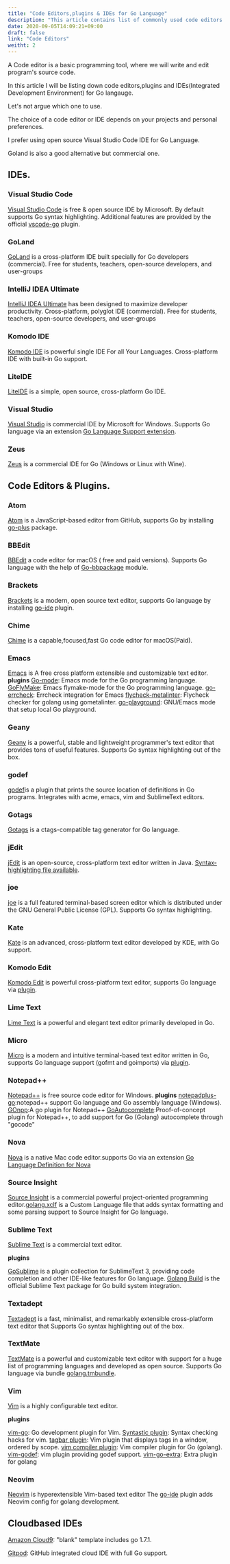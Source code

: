 ```yaml
---
title: "Code Editors,plugins & IDEs for Go Language"
description: "This article contains list of commonly used code editors for Go language."
date: 2020-09-05T14:09:21+09:00
draft: false
link: "Code Editors"
weitht: 2
---
```


A Code editor is a basic programming tool, where we will write and edit program's source code.

In this article I will be listing down code editors,plugins and IDEs(Integrated Development Environment) for Go langauge.

Let's not argue which one to use.

The choice of a code editor or IDE depends on your projects and personal preferences.

I prefer using open source Visual Studio Code IDE for Go Language.

Goland is also a good alternative but commercial one.


## IDEs.

### Visual Studio Code

[Visual Studio Code](https://code.visualstudio.com/) is free & open source IDE by Microsoft. By default supports Go syntax highlighting. Additional features are provided by the official [vscode-go](https://github.com/golang/vscode-go) plugin.

### GoLand

[GoLand](https://www.jetbrains.com/go/) is a cross-platform IDE built specially for Go developers (commercial). Free for students, teachers, open-source developers, and user-groups

### IntelliJ IDEA Ultimate

[IntelliJ IDEA Ultimate](https://www.jetbrains.com/idea/) has been designed to maximize developer productivity. Cross-platform, polyglot IDE (commercial). Free for students, teachers, open-source developers, and user-groups

### Komodo IDE

[Komodo IDE](https://www.activestate.com/products/komodo-ide/) is powerful single IDE For all Your Languages. Cross-platform IDE with built-in Go support.

### LiteIDE

[LiteIDE](https://github.com/visualfc/liteide) is a simple, open source, cross-platform Go IDE.

### Visual Studio

[Visual Studio](https://www.visualstudio.com/) is commercial IDE by Microsoft for Windows. Supports Go language via an extension [Go Language Support extension](https://marketplace.visualstudio.com/items?itemName=SamHarwell.GoLanguageSupport).

### Zeus

[Zeus](https://www.zeusedit.com/languages/go.html) is a commercial IDE for Go (Windows or Linux with Wine).

## Code Editors & Plugins.

### Atom
[Atom](https://atom.io/) is a JavaScript-based editor from GitHub, supports Go by installing [go-plus](https://atom.io/packages/go-plus) package.

### BBEdit 
[BBEdit](https://www.barebones.com/products/bbedit/) a code editor for macOS ( free and paid versions). Supports Go language with the help of [Go-bbpackage](https://github.com/ascarter/go-bbpackage) module.

### Brackets
[Brackets](http://brackets.io/) is a modern, open source text editor, supports Go language by installing [go-ide](https://github.com/David5i6/Brackets-Go-IDE) plugin.

### Chime
[Chime](https://www.chimehq.com/) is a capable,focused,fast Go code editor for macOS(Paid).

### Emacs
[Emacs](https://www.gnu.org/software/emacs/) is  A free cross platform extensible and customizable text editor.
**plugins**
[Go-mode](https://github.com/dominikh/go-mode.el): Emacs mode for the Go programming language.
[GoFlyMake](https://github.com/dougm/goflymake): Emacs flymake-mode for the Go programming language.
[go-errcheck](https://github.com/dominikh/go-errcheck.el): Errcheck integration for Emacs
[flycheck-metalinter](https://github.com/favadi/flycheck-gometalinter): Flycheck checker for golang using gometalinter.
[go-playground](https://github.com/grafov/go-playground): GNU/Emacs mode that setup local Go playground.


### Geany
[Geany](https://www.geany.org/) is a powerful, stable and lightweight programmer's text editor that provides tons of useful features. Supports Go syntax highlighting out of the box.

### godef
[godef](https://github.com/rogpeppe/godef)is a plugin that prints the source location of definitions in Go programs. Integrates with acme, emacs, vim and SublimeText editors.

### Gotags
[Gotags](https://github.com/jstemmer/gotags) is a ctags-compatible tag generator for Go language.

### jEdit
[jEdit](http://www.jedit.org/) is an open-source, cross-platform text editor written in Java. [Syntax-highlighting file available](https://code.google.com/archive/p/go-stuff/source/default/source).

### joe
[joe](https://joe-editor.sourceforge.io/) is a full featured terminal-based screen editor which is distributed under the GNU General Public License (GPL). Supports Go syntax highlighting.

### Kate
[Kate](https://kate-editor.org/) is an advanced, cross-platform text editor developed by KDE, with Go support.

### Komodo Edit
[Komodo Edit](https://www.activestate.com/products/komodo-edit/) is powerful cross-platform text editor, supports Go language via [plugin](https://github.com/Komodo/komodo-go).

### Lime Text
[Lime Text](https://limetext.github.io/) is a powerful and elegant text editor primarily developed in Go.

### Micro
[Micro](https://micro-editor.github.io/) is a modern and intuitive terminal-based text editor written in Go, supports Go language support (gofmt and goimports) via [plugin](https://github.com/micro-editor/go-plugin).

### Notepad++
[Notepad++](https://notepad-plus-plus.org/) is free source code editor for Windows.
**plugins**
[notepadplus-go](https://github.com/chai2010/notepadplus-go):notepad++ support Go language and Go assembly language (Windows).
[GOnpp](https://github.com/tike/GOnpp):A go plugin for Notepad++
[GoAutocomplete](https://github.com/steve-perkins/GoAutocomplete):Proof-of-concept plugin for Notepad++, to add support for Go (Golang) autocomplete through "gocode"

### Nova
[Nova](https://nova.app/) is a native Mac code editor.supports Go via an extension [Go Language Definition for Nova](https://extensions.panic.com/extensions/gwynethllewelyn/gwynethllewelyn.Go/)

### Source Insight
[Source Insight](https://www.sourceinsight.com/) is a commercial powerful project-oriented programming editor.[golang.xclf](https://www.sourceinsight.com/pub/languages/golang.xclf) is a Custom Language file that adds syntax formatting and some parsing support to Source Insight for Go language.

### Sublime Text
[Sublime Text](http://www.sublimetext.com/) is a commercial text editor.

**plugins**

[GoSublime](https://github.com/DisposaBoy/GoSublime) is a plugin collection for SublimeText 3, providing code completion and other IDE-like features for Go language.
[Golang Build](https://github.com/golang/sublime-build) is the official Sublime Text package for Go build system integration.

### Textadept
[Textadept](https://orbitalquark.github.io/textadept/) is a fast, minimalist, and remarkably extensible cross-platform text editor that Supports Go syntax highlighting out of the box.

### TextMate
[TextMate](https://macromates.com/) is a powerful and customizable text editor with support for a huge list of programming languages and developed as open source. Supports Go language via bundle [golang.tmbundle](https://github.com/syscrusher/golang.tmbundle).

### Vim
[Vim](https://www.vim.org/) is a highly configurable text editor.

**plugins**

[vim-go](https://github.com/fatih/vim-go): Go development plugin for Vim.
[Syntastic plugin](https://github.com/vim-syntastic/syntastic): Syntax checking hacks for vim.
[tagbar plugin](https://github.com/preservim/tagbar): Vim plugin that displays tags in a window, ordered by scope.
[vim compiler plugin](https://github.com/rjohnsondev/vim-compiler-go): Vim compiler plugin for Go (golang).
[vim-godef](https://github.com/dgryski/vim-godef): vim plugin providing godef support.
[vim-go-extra](https://github.com/vim-jp/vim-go-extra): Extra plugin for golang

### Neovim
[Neovim](https://neovim.io/) is hyperextensible Vim-based text editor
The [go-ide](https://github.com/plentiform/go-ide) plugin adds Neovim config for golang development.

## Cloudbased IDEs

[Amazon Cloud9](https://aws.amazon.com/cloud9/): "blank" template includes go 1.7.1.

[Gitpod](https://gitpod.io/): GitHub integrated cloud IDE with full Go support.




